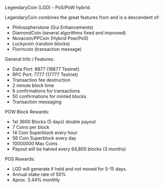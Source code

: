 LegendaryCoin (LGD) - PoS/PoW hybrid.

LegendaryCoin combines the great features from and is a descendent of:
   - Philosopherstone (Gui Enhancements)
   - DiamondCoin (several algorithms fixed and improved)
   - Novacoin/PPCoin (Hybrid Pow/PoS)
   - Luckycoin (random blocks)
   - Florincoin (transaction message)

General Info / Features:

   - Data Port: 8877 (18877 Testnet)
   - RPC Port: 7777 (17777 Testnet)
   - Transaction fee destruction
   - 2 minute block time
   - 6 confirmations for transactions
   - 50 confirmations for minted blocks
   - Transaction messaging

POW Block Rewards:

   - 1st 3600 Blocks (5 days) double payout 
   - 7 Coins per block
   - 14 Coin Superblock every hour
   - 56 Coin Superblock every day
   - 10000000 Max Coins
   - Payout will be halved every 64,800 blocks (3 months)

POS Rewards:

   - LGD will generate if held and not moved for 5-15 days.
   - Annual stake rate of 50%
   - Aprox. 3.44% monthly

